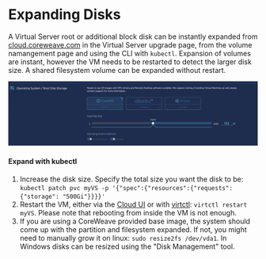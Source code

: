 # Expanding Disks

A Virtual Server root or additional block disk can be instantly expanded from [cloud.coreweave.com](https://cloud.coreweave.com) in the Virtual Server upgrade page, from the volume namangement page and using the CLI with `kubectl`. Expansion of volumes are instant, however the VM needs to be restarted to detect the larger disk size. A shared filesystem volume can be expanded without restart.

![Expand root disk with Virtual Server Upgrade](<../../docs/.gitbook/assets/Screen Shot 2022-05-25 at 4.32.05 PM.png>)

#### Expand with kubectl

1. Increase the disk size. Specify the total size you want the disk to be: `kubectl patch pvc myVS -p '{"spec":{"resources":{"requests":{"storage": "500Gi"}}}}'`
2. Restart the VM, either via the [Cloud UI](https://apps.coreweave.com) or with [virtctl](../remote-access-and-control.md#installing-virtctl): `virtctl restart myVS`. Please note that rebooting from inside the VM is not enough.
3. If you are using a CoreWeave provided base image, the system should come up with the partition and filesystem expanded. If not, you might need to manually grow it on linux: `sudo resize2fs /dev/vda1`. In Windows disks can be resized using the "Disk Management" tool.
